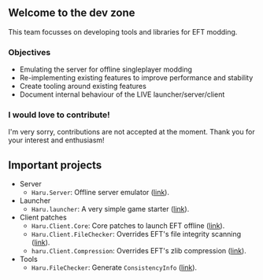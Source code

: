 ## Welcome to the dev zone

This team focusses on developing tools and libraries for EFT modding.

### Objectives

- Emulating the server for offline singleplayer modding
- Re-implementing existing features to improve performance and stability
- Create tooling around existing features
- Document internal behaviour of the LIVE launcher/server/client

### I would love to contribute!

I'm very sorry, contributions are not accepted at the moment.
Thank you for your interest and enthusiasm!

## Important projects

- Server
  - `Haru.Server`: Offline server emulator ([link](https://github.com/spt-haru/haru.server)).
- Launcher
  - `Haru.launcher`: A very simple game starter ([link](https://github.com/spt-haru/haru.launcher)).
- Client patches
  - `Haru.Client.Core`: Core patches to launch EFT offline ([link](https://github.com/spt-haru/haru.client.core)).
  - `Haru.Client.FileChecker`: Overrides EFT's file integrity scanning ([link](https://github.com/spt-haru/haru.client.filechecker)).
  - `haru.Client.Compression`: Overrides EFT's zlib compression ([link](https://github.com/spt-haru/haru.client.compression)).
- Tools
  - `Haru.FileChecker`: Generate `ConsistencyInfo` ([link](https://github.com/spt-haru/haru.filechecker)).
